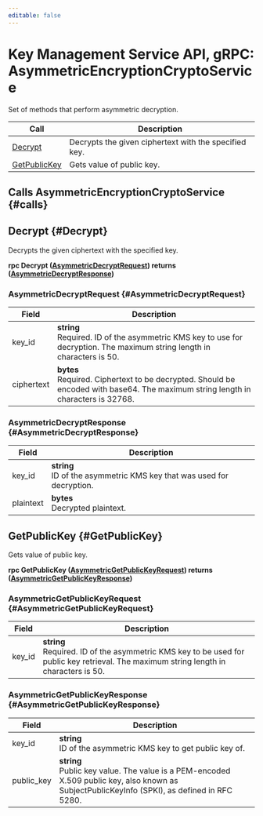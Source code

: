 ```yaml
---
editable: false
---
```


# Key Management Service API, gRPC: AsymmetricEncryptionCryptoService

Set of methods that perform asymmetric decryption.

| Call | Description |
| --- | --- |
| [Decrypt](#Decrypt) | Decrypts the given ciphertext with the specified key. |
| [GetPublicKey](#GetPublicKey) | Gets value of public key. |

## Calls AsymmetricEncryptionCryptoService {#calls}

## Decrypt {#Decrypt}

Decrypts the given ciphertext with the specified key.

**rpc Decrypt ([AsymmetricDecryptRequest](#AsymmetricDecryptRequest)) returns ([AsymmetricDecryptResponse](#AsymmetricDecryptResponse))**

### AsymmetricDecryptRequest {#AsymmetricDecryptRequest}

Field | Description
--- | ---
key_id | **string**<br>Required. ID of the asymmetric KMS key to use for decryption. The maximum string length in characters is 50.
ciphertext | **bytes**<br>Required. Ciphertext to be decrypted. Should be encoded with base64. The maximum string length in characters is 32768.


### AsymmetricDecryptResponse {#AsymmetricDecryptResponse}

Field | Description
--- | ---
key_id | **string**<br>ID of the asymmetric KMS key that was used for decryption. 
plaintext | **bytes**<br>Decrypted plaintext. 


## GetPublicKey {#GetPublicKey}

Gets value of public key.

**rpc GetPublicKey ([AsymmetricGetPublicKeyRequest](#AsymmetricGetPublicKeyRequest)) returns ([AsymmetricGetPublicKeyResponse](#AsymmetricGetPublicKeyResponse))**

### AsymmetricGetPublicKeyRequest {#AsymmetricGetPublicKeyRequest}

Field | Description
--- | ---
key_id | **string**<br>Required. ID of the asymmetric KMS key to be used for public key retrieval. The maximum string length in characters is 50.


### AsymmetricGetPublicKeyResponse {#AsymmetricGetPublicKeyResponse}

Field | Description
--- | ---
key_id | **string**<br>ID of the asymmetric KMS key to get public key of. 
public_key | **string**<br>Public key value. The value is a PEM-encoded X.509 public key, also known as SubjectPublicKeyInfo (SPKI), as defined in RFC 5280. 


